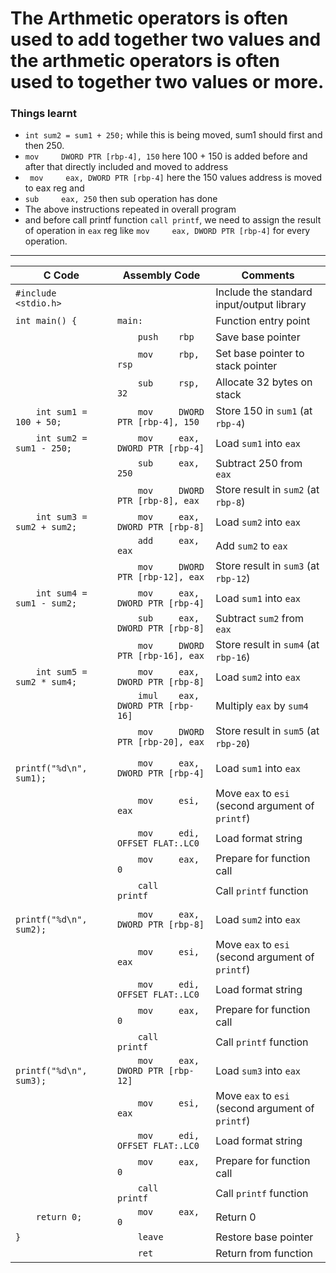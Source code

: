 # The Arthmetic operators is often used to add together two values and the arthmetic operators is often used to together two values or more.

### Things learnt
  - `int sum2 = sum1 + 250;` while this is being moved, sum1 should first and then 250.
  - `mov     DWORD PTR [rbp-4], 150` here 100 + 150 is added before and after that directly included and moved to address
  - ` mov     eax, DWORD PTR [rbp-4]` here the 150 values address is moved to eax reg and 
  - `sub     eax, 250`  then sub operation has done
  - The above instructions repeated in overall program
  - and before call printf function `call printf`, we need to assign the result of operation in `eax` reg like `mov     eax, DWORD PTR [rbp-4]` for every operation.
---

| C Code | Assembly Code | Comments |
|--------|----------------|----------|
| `#include <stdio.h>` | | Include the standard input/output library |
| `int main() {` | `main:` | Function entry point |
| | `    push    rbp` | Save base pointer |
| | `    mov     rbp, rsp` | Set base pointer to stack pointer |
| | `    sub     rsp, 32` | Allocate 32 bytes on stack |
| `    int sum1 = 100 + 50;` | `    mov     DWORD PTR [rbp-4], 150` | Store 150 in `sum1` (at `rbp-4`) |
| `    int sum2 = sum1 - 250;` | `    mov     eax, DWORD PTR [rbp-4]` | Load `sum1` into `eax` |
| | `    sub     eax, 250` | Subtract 250 from `eax` |
| | `    mov     DWORD PTR [rbp-8], eax` | Store result in `sum2` (at `rbp-8`) |
| `    int sum3 = sum2 + sum2;` | `    mov     eax, DWORD PTR [rbp-8]` | Load `sum2` into `eax` |
| | `    add     eax, eax` | Add `sum2` to `eax` |
| | `    mov     DWORD PTR [rbp-12], eax` | Store result in `sum3` (at `rbp-12`) |
| `    int sum4 = sum1 - sum2;` | `    mov     eax, DWORD PTR [rbp-4]` | Load `sum1` into `eax` |
| | `    sub     eax, DWORD PTR [rbp-8]` | Subtract `sum2` from `eax` |
| | `    mov     DWORD PTR [rbp-16], eax` | Store result in `sum4` (at `rbp-16`) |
| `    int sum5 = sum2 * sum4;` | `    mov     eax, DWORD PTR [rbp-8]` | Load `sum2` into `eax` |
| | `    imul    eax, DWORD PTR [rbp-16]` | Multiply `eax` by `sum4` |
| | `    mov     DWORD PTR [rbp-20], eax` | Store result in `sum5` (at `rbp-20`) |
| `    printf("%d\n", sum1);` | `    mov     eax, DWORD PTR [rbp-4]` | Load `sum1` into `eax` |
| | `    mov     esi, eax` | Move `eax` to `esi` (second argument of `printf`) |
| | `    mov     edi, OFFSET FLAT:.LC0` | Load format string |
| | `    mov     eax, 0` | Prepare for function call |
| | `    call    printf` | Call `printf` function |
| `    printf("%d\n", sum2);` | `    mov     eax, DWORD PTR [rbp-8]` | Load `sum2` into `eax` |
| | `    mov     esi, eax` | Move `eax` to `esi` (second argument of `printf`) |
| | `    mov     edi, OFFSET FLAT:.LC0` | Load format string |
| | `    mov     eax, 0` | Prepare for function call |
| | `    call    printf` | Call `printf` function |
| `    printf("%d\n", sum3);` | `    mov     eax, DWORD PTR [rbp-12]` | Load `sum3` into `eax` |
| | `    mov     esi, eax` | Move `eax` to `esi` (second argument of `printf`) |
| | `    mov     edi, OFFSET FLAT:.LC0` | Load format string |
| | `    mov     eax, 0` | Prepare for function call |
| | `    call    printf` | Call `printf` function |
| `    return 0;` | `    mov     eax, 0` | Return 0 |
| `}` | `    leave` | Restore base pointer |
| | `    ret` | Return from function |
